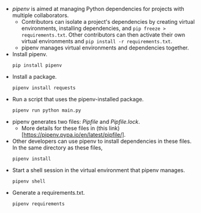- *pipenv* is aimed at managing Python dependencies for projects with multiple
  collaborators.
  - Contributors can isolate a project's dependencies by creating
    virtual environments, installing dependencies, and `pip freeze >
    requirements.txt`. Other contributors can then activate their own virtual
    environments and `pip install -r requirements.txt`.
  - pipenv manages virtual environments and dependencies together.
- Install pipenv.
  ```
  pip install pipenv
  ```
- Install a package.
  ```
  pipenv install requests
  ```
- Run a script that uses the pipenv-installed package.
  ```
  pipenv run python main.py
  ```
- pipenv generates two files: *Pipfile* and *Pipfile.lock*.
  - More details for these files in (this link)[https://pipenv.pypa.io/en/latest/pipfile/].
- Other developers can use pipenv to install dependencies in these files. In the
  same directory as these files,
  ```
  pipenv install
  ```
- Start a shell session in the virtual environment that pipenv manages.
  ```
  pipenv shell
  ```
- Generate a requirements.txt.
  ```
  pipenv requirements
  ```